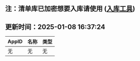 ## 注：清单库已加密想要入库请使用 ([入库工具](https://github.com/BlankTMing/ManifestAutoUpdate/releases))

## 更新时间：2025-01-08 16:37:24
| AppID | 名称 | 类型  |
| :-------------------- | :----------------------------- | :----------- |
| 无 | 无 | 无 |
